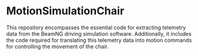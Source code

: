 # MotionSimulationChair
This repository encompasses the essential code for extracting telemetry data from the BeamNG driving simulation software. Additionally, it includes the code required for translating this telemetry data into motion commands for controlling the movement of the chair.
